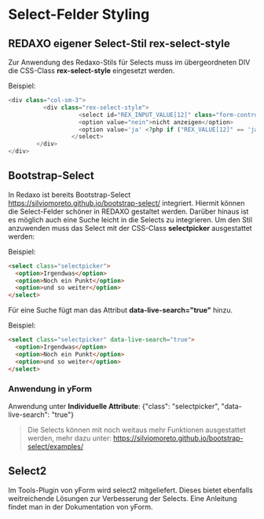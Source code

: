 # Select-Felder Styling

## REDAXO eigener Select-Stil rex-select-style
Zur Anwendung des Redaxo-Stils für Selects muss im übergeordneten DIV die CSS-Class **rex-select-style** eingesetzt werden. 

Beispiel: 

```php
<div class="col-sm-3">
          <div class="rex-select-style">   
				 	<select id="REX_INPUT_VALUE[12]" class="form-control" name="REX_INPUT_VALUE[12]">
				 	<option value="nein">nicht anzeigen</option>
				 	<option value='ja' <?php if ("REX_VALUE[12]" == 'ja') echo 'selected'; ?>>anzeigen </option >
			 	  </select>
        </div>
</div>

```

## Bootstrap-Select
In Redaxo ist bereits Bootstrap-Select https://silviomoreto.github.io/bootstrap-select/ integriert. 
Hiermit können die Select-Felder schöner in REDAXO gestaltet werden. Darüber hinaus ist es möglich auch eine Suche leicht in die Selects zu integrieren. 
Um den Stil anzuwenden muss das Select mit der CSS-Class **selectpicker** ausgestattet werden: 

Beispiel: 

```html
<select class="selectpicker">
  <option>Irgendwas</option>
  <option>Noch ein Punkt</option>
  <option>und so weiter</option>
</select>
```
Für eine Suche fügt man das Attribut **data-live-search="true"** hinzu. 

Beispiel: 

```html
<select class="selectpicker" data-live-search="true">
  <option>Irgendwas</option>
  <option>Noch ein Punkt</option>
  <option>und so weiter</option>
</select>
```

### Anwendung in yForm
Anwendung unter **Individuelle Attribute**: 
{"class": "selectpicker", "data-live-search": "true"}

> Die Selects können mit noch weitaus mehr Funktionen ausgestattet werden, mehr dazu unter: https://silviomoreto.github.io/bootstrap-select/examples/



## Select2 
Im Tools-Plugin von yForm wird select2 mitgeliefert. Dieses bietet ebenfalls weitreichende Lösungen zur Verbesserung der Selects. 
Eine Anleitung findet man in der Dokumentation von yForm. 
